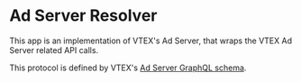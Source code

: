 # Ad Server Resolver

This app is an implementation of VTEX's Ad Server, that wraps the VTEX Ad Server related API calls.

This protocol is defined by VTEX's [Ad Server GraphQL schema](https://github.com/vtex-apps/adserver-graphql).
